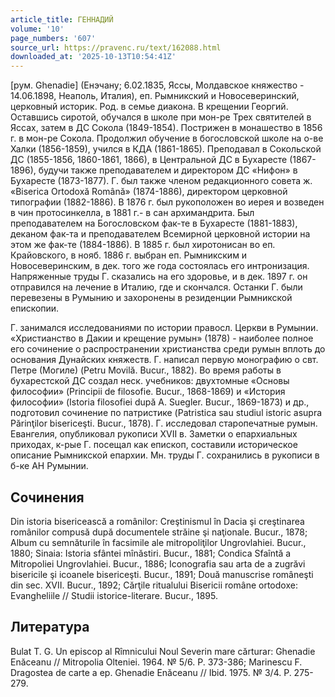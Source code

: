 ```yaml
---
article_title: ГЕННАДИЙ
volume: '10'
page_numbers: '607'
source_url: https://pravenc.ru/text/162088.html
downloaded_at: '2025-10-13T10:54:41Z'
---
```


[рум. Ghenadie] (Енэчану; 6.02.1835, Яссы, Молдавское княжество - 14.06.1898, Неаполь, Италия), еп. Рымникский и Новосеверинский, церковный историк. Род. в семье диакона. В крещении Георгий. Оставшись сиротой, обучался в школе при мон-ре Трех святителей в Яссах, затем в ДС Сокола (1849-1854). Пострижен в монашество в 1856 г. в мон-ре Сокола. Продолжил обучение в богословской школе на о-ве Халки (1856-1859), учился в КДА (1861-1865). Преподавал в Сокольской ДС (1855-1856, 1860-1861, 1866), в Центральной ДС в Бухаресте (1867-1896), будучи также преподавателем и директором ДС «Нифон» в Бухаресте (1873-1877). Г. был также членом редакционного совета ж. «Biserica Ortodoxă Română» (1874-1886), директором церковной типографии (1882-1886). В 1876 г. был рукоположен во иерея и возведен в чин протосинкелла, в 1881 г.- в сан архимандрита. Был преподавателем на Богословском фак-те в Бухаресте (1881-1883), деканом фак-та и преподавателем Всемирной церковной истории на этом же фак-те (1884-1886). В 1885 г. был хиротонисан во еп. Крайовского, в нояб. 1886 г. выбран еп. Рымникским и Новосеверинским, в дек. того же года состоялась его интронизация. Напряженные труды Г. сказались на его здоровье, и в дек. 1897 г. он отправился на лечение в Италию, где и скончался. Останки Г. были перевезены в Румынию и захоронены в резиденции Рымникской епископии.

Г. занимался исследованиями по истории правосл. Церкви в Румынии. «Христианство в Дакии и крещение румын» (1878) - наиболее полное его сочинение о распространении христианства среди румын вплоть до основания Дунайских княжеств. Г. написал первую монографию о свт. Петре (Могиле) (Petru Movilă. Bucur., 1882). Во время работы в бухарестской ДС создал неск. учебников: двухтомные «Основы философии» (Principii de filosofie. Bucur., 1868-1869) и «История философии» (Istoria filosofiei după A. Suegler. Bucur., 1869-1873) и др., подготовил сочинение по патристике (Patristica sau studiul istoric asupra Părinţilor bisericeşti. Bucur., 1878). Г. исследовал старопечатные румын. Евангелия, опубликовал рукописи XVII в. Заметки о епархиальных приходах, к-рые Г. посещал как епископ, составили историческое описание Рымникской епархии. Мн. труды Г. сохранились в рукописи в б-ке АН Румынии.

## Сочинения

Din istoria bisericească a românilor: Creştinismul în Dacia şi creştinarea românilor compusă după documentele străine şi naţionale. Bucur., 1878; Album cu semnăturile în facsimile ale mitropoliţilor Ungrovlahiei. Bucur., 1880; Sinaia: Istoria sfântei mînăstiri. Bucur., 1881; Condica Sfaîntă a Mitropoliei Ungrovlahiei. Bucur., 1886; Iconografia sau arta de a zugrăvi bisericile şi icoanele bisericeşti. Bucur., 1891; Două manuscrise româneşti din sec. XVII. Bucur., 1892; Cărţile ritualului Bisericii române ortodoxe: Evangheliile // Studii istorice-literare. Bucur., 1895.

## Литература

Bulat T. G. Un episcop al Rîmnicului Noul Severin mare cărturar: Ghenadie Enăceanu // Mitropolia Olteniei. 1964. № 5/6. P. 373-386; Marinescu F. Dragostea de carte a ep. Ghenadie Enăceanu // Ibid. 1975. № 3/4. P. 275-279.
